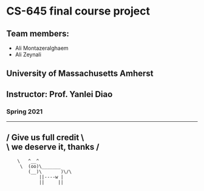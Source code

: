 # CS-645 final course project

## Team members:
* Ali Montazeralghaem
* Ali Zeynali

## University of Massachusetts Amherst
## Instructor: Prof. Yanlei Diao 
### Spring 2021


 _________________________________________
/ Give us full credit  \ \
\       we deserve it, thanks            /
 -----------------------------------------
        \   ^__^
         \  (oo)\_______
            (__)\       )\/\
                ||----w |
                ||     ||